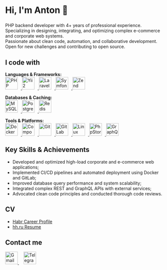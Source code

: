 <h1 align="left">Hi, I'm Anton 👋</h1>

###

<p align="left">
  PHP backend developer with 4+ years of professional experience.<br />
  Specializing in designing, integrating, and optimizing complex e-commerce and corporate web systems.<br />
  Passionate about clean code, automation, and collaborative development.<br />
  Open for new challenges and contributing to open source.
</p>

###

<h2 align="left">I code with</h2>

<p align="left">

  <b>Languages & Frameworks:</b><br />
  <a href="https://www.php.net/" target="_blank" rel="noopener noreferrer">
    <img src="https://cdn.jsdelivr.net/gh/devicons/devicon/icons/php/php-original.svg" height="40" alt="PHP" title="PHP" style="margin-right:10px;" />
  </a>
  <a href="https://www.yiiframework.com/" target="_blank" rel="noopener noreferrer">
    <img src="https://cdn.jsdelivr.net/gh/devicons/devicon/icons/yii/yii-original.svg" height="40" alt="Yii2" title="Yii2" style="margin-right:10px;" />
  </a>
  <a href="https://laravel.com/" target="_blank" rel="noopener noreferrer">
    <img src="https://cdn.jsdelivr.net/gh/devicons/devicon/icons/laravel/laravel-original.svg" height="40" alt="Laravel" title="Laravel" style="margin-right:10px;" />
  </a>
  <a href="https://symfony.com/" target="_blank" rel="noopener noreferrer">
    <img src="https://cdn.jsdelivr.net/gh/devicons/devicon/icons/symfony/symfony-original.svg" height="40" alt="Symfony" title="Symfony" style="margin-right:10px;" />
  </a>
  <a href="https://framework.zend.com/" target="_blank" rel="noopener noreferrer">
    <img src="https://cdn.jsdelivr.net/gh/devicons/devicon/icons/zend/zend-original.svg" height="40" alt="Zend Framework" title="Zend Framework" style="margin-right:10px;" />
  </a>

</p>

<p align="left">

  <b>Databases & Caching:</b><br />
  <a href="https://www.mysql.com/" target="_blank" rel="noopener noreferrer">
    <img src="https://cdn.jsdelivr.net/gh/devicons/devicon/icons/mysql/mysql-original.svg" height="40" alt="MySQL" title="MySQL" style="margin-right:10px;" />
  </a>
  <a href="https://www.postgresql.org/" target="_blank" rel="noopener noreferrer">
    <img src="https://cdn.jsdelivr.net/gh/devicons/devicon/icons/postgresql/postgresql-original.svg" height="40" alt="PostgreSQL" title="PostgreSQL" style="margin-right:10px;" />
  </a>
  <a href="https://redis.io/" target="_blank" rel="noopener noreferrer">
    <img src="https://cdn.jsdelivr.net/gh/devicons/devicon/icons/redis/redis-original.svg" height="40" alt="Redis" title="Redis" style="margin-right:10px;" />
  </a>

</p>

<p align="left">

  <b>Tools & Platforms:</b><br />
  <a href="https://www.docker.com/" target="_blank" rel="noopener noreferrer">
    <img src="https://cdn.jsdelivr.net/gh/devicons/devicon/icons/docker/docker-original.svg" height="40" alt="Docker" title="Docker" style="margin-right:10px;" />
  </a>
  <a href="https://getcomposer.org/" target="_blank" rel="noopener noreferrer">
    <img src="https://cdn.jsdelivr.net/gh/devicons/devicon/icons/composer/composer-original.svg" height="40" alt="Composer" title="Composer" style="margin-right:10px;" />
  </a>
  <a href="https://git-scm.com/" target="_blank" rel="noopener noreferrer">
    <img src="https://cdn.jsdelivr.net/gh/devicons/devicon/icons/git/git-original.svg" height="40" alt="Git" title="Git" style="margin-right:10px;" />
  </a>
  <a href="https://about.gitlab.com/" target="_blank" rel="noopener noreferrer">
    <img src="https://cdn.jsdelivr.net/gh/devicons/devicon/icons/gitlab/gitlab-original.svg" height="40" alt="GitLab" title="GitLab" style="margin-right:10px;" />
  </a>
  <a href="https://www.linux.org/" target="_blank" rel="noopener noreferrer">
    <img src="https://cdn.jsdelivr.net/gh/devicons/devicon/icons/linux/linux-original.svg" height="40" alt="Linux" title="Linux" style="margin-right:10px;" />
  </a>
  <a href="https://www.jetbrains.com/phpstorm/" target="_blank" rel="noopener noreferrer">
    <img src="https://cdn.jsdelivr.net/gh/devicons/devicon/icons/phpstorm/phpstorm-original.svg" height="40" alt="PhpStorm" title="PhpStorm" style="margin-right:10px;" />
  </a>
  <a href="https://graphql.org/" target="_blank" rel="noopener noreferrer">
    <img src="https://cdn.jsdelivr.net/gh/devicons/devicon/icons/graphql/graphql-plain.svg" height="40" alt="GraphQL" title="GraphQL" style="margin-right:10px;" />
  </a>

</p>

###

<h2 align="left">Key Skills & Achievements</h2>

<ul>
  <li>Developed and optimized high-load corporate and e-commerce web applications;</li>
  <li>Implemented CI/CD pipelines and automated deployment using Docker and GitLab;</li>
  <li>Improved database query performance and system scalability;</li>
  <li>Integrated complex REST and GraphQL APIs with external services;</li>
  <li>Advocated clean code principles and conducted thorough code reviews.</li>
</ul>

###

<h2 align="left">CV</h2>

<ul>
  <li><a href="https://career.habr.com/yatseck" target="_blank" rel="noopener noreferrer">Habr Career Profile</a></li>
  <li><a href="https://krasnodar.hh.ru/resume/657c9283ff0f307b550039ed1f736156386f46" target="_blank" rel="noopener noreferrer">hh.ru Resume</a></li>
</ul>

###

<h2 align="left">Contact me</h2>

<p align="left">
  <a href="mailto:yatcekya@gmail.com" target="_blank" rel="noopener noreferrer" style="margin-right:15px;">
    <img src="https://raw.githubusercontent.com/maurodesouza/profile-readme-generator/master/src/assets/icons/social/gmail/default.svg" width="40" alt="Gmail" title="Gmail" />
  </a>
  <a href="https://telegram.me/Yatseck" target="_blank" rel="noopener noreferrer">
    <img src="https://raw.githubusercontent.com/maurodesouza/profile-readme-generator/master/src/assets/icons/social/telegram/default.svg" width="40" alt="Telegram" title="Telegram" />
  </a>
</p>
